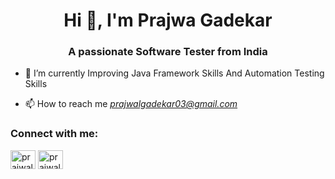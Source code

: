 <h1 align="center">Hi 👋, I'm Prajwa Gadekar</h1>
<h3 align="center">A passionate Software Tester from India</h3>

- 🔭 I’m currently Improving Java Framework Skills And Automation Testing Skills

- 📫 How to reach me *prajwalgadekar03@gmail.com*

<h3 align="left">Connect with me:</h3>
<p align="left">
<a href="https://www.linkedin.com/in/prajwalgadekar03/" target="blank"><img align="center" src="https://www.google.com/url?sa=i&url=https%3A%2F%2Fwww.freepik.com%2Ffree-photos-vectors%2Flinkedin-logo-svg&psig=AOvVaw3zvKWpbf47NYzZuz2SAvB7&ust=1710184935866000&source=images&cd=vfe&opi=89978449&ved=0CBMQjRxqFwoTCKDi6b-16oQDFQAAAAAdAAAAABAJ" alt="prajwal_gadekar" height="30" width="40" /></a>
<a href="https://www.instagram.com/the_riddler_03/" target="blank"><img align="center" src="https://raw.githubusercontent.com/rahuldkjain/github-profile-readme-generator/master/src/images/icons/Social/instagram.svg" alt="prajwal_gadekar" height="30" width="40" /></a>
</p>
